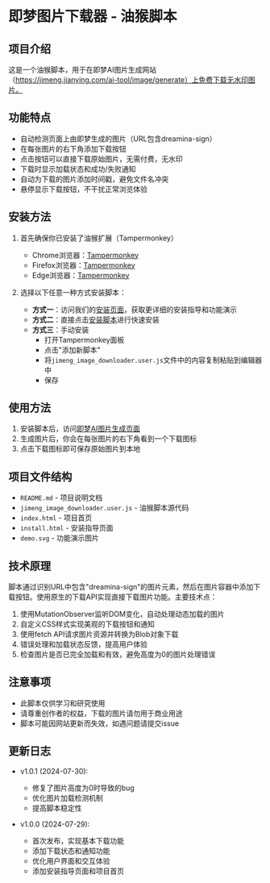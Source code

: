 # 即梦图片下载器 - 油猴脚本

## 项目介绍
这是一个油猴脚本，用于在即梦AI图片生成网站（https://jimeng.jianying.com/ai-tool/image/generate）上免费下载无水印图片。

## 功能特点
- 自动检测页面上由即梦生成的图片（URL包含dreamina-sign）
- 在每张图片的右下角添加下载按钮
- 点击按钮可以直接下载原始图片，无需付费，无水印
- 下载时显示加载状态和成功/失败通知
- 自动为下载的图片添加时间戳，避免文件名冲突
- 悬停显示下载按钮，不干扰正常浏览体验

## 安装方法
1. 首先确保你已安装了油猴扩展（Tampermonkey）
   - Chrome浏览器：[Tampermonkey](https://chrome.google.com/webstore/detail/tampermonkey/dhdgffkkebhmkfjojejmpbldmpobfkfo)
   - Firefox浏览器：[Tampermonkey](https://addons.mozilla.org/en-US/firefox/addon/tampermonkey/)
   - Edge浏览器：[Tampermonkey](https://microsoftedge.microsoft.com/addons/detail/tampermonkey/iikmkjmpaadaobahmlepeloendndfphd)

2. 选择以下任意一种方式安装脚本：

   - **方式一**：访问我们的[安装页面](install.html)，获取更详细的安装指导和功能演示
   - **方式二**：直接点击[安装脚本](jimeng_image_downloader.user.js)进行快速安装
   - **方式三**：手动安装
     - 打开Tampermonkey面板
     - 点击"添加新脚本"
     - 将`jimeng_image_downloader.user.js`文件中的内容复制粘贴到编辑器中
     - 保存

## 使用方法
1. 安装脚本后，访问[即梦AI图片生成页面](https://jimeng.jianying.com/ai-tool/image/generate)
2. 生成图片后，你会在每张图片的右下角看到一个下载图标
3. 点击下载图标即可保存原始图片到本地

## 项目文件结构
- `README.md` - 项目说明文档
- `jimeng_image_downloader.user.js` - 油猴脚本源代码
- `index.html` - 项目首页
- `install.html` - 安装指导页面
- `demo.svg` - 功能演示图片

## 技术原理
脚本通过识别URL中包含"dreamina-sign"的图片元素，然后在图片容器中添加下载按钮。使用原生的下载API实现直接下载图片功能。主要技术点：

1. 使用MutationObserver监听DOM变化，自动处理动态加载的图片
2. 自定义CSS样式实现美观的下载按钮和通知
3. 使用fetch API请求图片资源并转换为Blob对象下载
4. 错误处理和加载状态反馈，提高用户体验
5. 检查图片是否已完全加载和有效，避免高度为0的图片处理错误

## 注意事项
- 此脚本仅供学习和研究使用
- 请尊重创作者的权益，下载的图片请勿用于商业用途
- 脚本可能因网站更新而失效，如遇问题请提交issue

## 更新日志
- v1.0.1 (2024-07-30):
  - 修复了图片高度为0时导致的bug
  - 优化图片加载检测机制
  - 提高脚本稳定性

- v1.0.0 (2024-07-29): 
  - 首次发布，实现基本下载功能
  - 添加下载状态和通知功能
  - 优化用户界面和交互体验
  - 添加安装指导页面和项目首页 